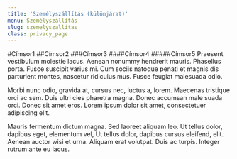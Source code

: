 ```yaml
---
title: 'Személyszállítás (különjárat)'
menu: Személyszállítás
slug: szemelyszallitas
class: privacy_page
---
```



#Címsor1
##Címsor2
###Címsor3
####Címsor4
#####Címsor5
Praesent vestibulum molestie lacus. Aenean nonummy hendrerit mauris. Phasellus porta. Fusce suscipit varius mi. Cum sociis natoque penati et magnis dis parturient montes, nascetur ridiculus mus. Fusce feugiat malesuada odio.

Morbi nunc odio, gravida at, cursus nec, luctus a, lorem. Maecenas tristique orci ac sem. Duis ultri cies pharetra magna. Donec accumsan male suada orci. Donec sit amet eros. Lorem ipsum dolor sit amet, consectetuer adipiscing elit.

Mauris fermentum dictum magna. Sed laoreet aliquam leo. Ut tellus dolor, dapibus eget, elementum vel, Ut tellus dolor, dapibus cursus eleifend, elit. Aenean auctor wisi et urna. Aliquam erat volutpat. Duis ac turpis. Integer rutrum ante eu lacus.

